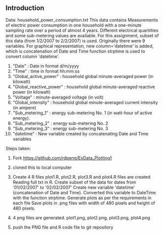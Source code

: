 ## Introduction
Data: household_power_consumption.txt
This data contains Measurements of electric power consumption in one household with a one-minute sampling rate over a period of almost 4 years. Different electrical quantities and some sub-metering values
are available.
For this assignment, subset of this data (from 1/2/2007 to 2/2/2007) is used. 
Originally there were 9 variables. For graphical representation, new column='datetime' is added, which is concatenation of Date and Time
function strptime is used to convert column 'datetime'.

 1. "Date"  : Date in format d/m/yyyy                
 2. "Time"  : time in format hh:mm:ss             
 3. "Global_active_power" : household global minute-averaged 						power (in kilowatt)
 4. "Global_reactive_power" : household global minute-averaged 						   reactive power (in kilowatt)
 5. "Voltage" : minute-averaged voltage (in volt)
 6. "Global_intensity" : household global minute-averaged current 				   intensity (in ampere)     
 7. "Sub_metering_1"  : energy sub-metering No. 1 (in watt-hour 					  of active energy). 
 8. "Sub_metering_2"  :  energy sub-metering No. 2     
 9. "Sub_metering_3"  :  energy sub-metering No. 3      
10. "datetime" : New variable created by concatenating Date and Time variables

Steps taken:
1. Fork https://github.com/rdpeng/ExData_Plotting1  
2. cloned this to local computer
3. Create 4 R files
	plot1.R, plot2.R, plot3.R and plot4.R files are created
 Reading full txt in R.
Create subset of the data for dates from '01/02/2007' to '02/02/2007'
Create new variable 'datetime' (concatenation of Date and Time). Converted this variable to DateTime with the function strptime.
Generate plots as per the requirements in each file
Save plots in .png files with width of 480 pixels and height of 480 pixels.

4. 4 png files are generated. plot1.png, plot2.png, plot3.png, plot4.png


5. push the PNG file and R code file to git repository

